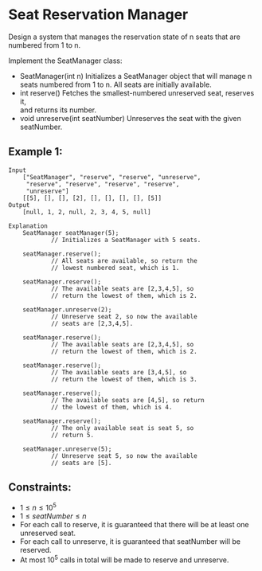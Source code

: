 # Seat Reservation Manager

Design a system that manages the reservation state of n seats that are  
numbered from 1 to n.

Implement the SeatManager class:

* SeatManager(int n) Initializes a SeatManager object that will manage n  
    seats numbered from 1 to n. All seats are initially available.
* int reserve() Fetches the smallest-numbered unreserved seat, reserves it,  
    and returns its number.
* void unreserve(int seatNumber) Unreserves the seat with the given seatNumber.

 

## Example 1:

    Input
        ["SeatManager", "reserve", "reserve", "unreserve", 
         "reserve", "reserve", "reserve", "reserve", 
         "unreserve"]
        [[5], [], [], [2], [], [], [], [], [5]]
    Output
        [null, 1, 2, null, 2, 3, 4, 5, null]

    Explanation
        SeatManager seatManager(5); 
                // Initializes a SeatManager with 5 seats.

        seatManager.reserve();    
                // All seats are available, so return the 
                // lowest numbered seat, which is 1.
                
        seatManager.reserve();    
                // The available seats are [2,3,4,5], so 
                // return the lowest of them, which is 2.
                
        seatManager.unreserve(2); 
                // Unreserve seat 2, so now the available 
                // seats are [2,3,4,5].
                
        seatManager.reserve();    
                // The available seats are [2,3,4,5], so 
                // return the lowest of them, which is 2.
                
        seatManager.reserve();    
                // The available seats are [3,4,5], so 
                // return the lowest of them, which is 3.
                
        seatManager.reserve();    
                // The available seats are [4,5], so return 
                // the lowest of them, which is 4.
                
        seatManager.reserve();    
                // The only available seat is seat 5, so 
                // return 5.
                
        seatManager.unreserve(5); 
                // Unreserve seat 5, so now the available 
                // seats are [5].

 

## Constraints:

* $1 \le n \le 10^5$
* $1 \le seatNumber \le n$
* For each call to reserve, it is guaranteed that there will be at least one  
    unreserved seat.
* For each call to unreserve, it is guaranteed that seatNumber will be  
    reserved.
* At most $10^5$ calls in total will be made to reserve and unreserve.

